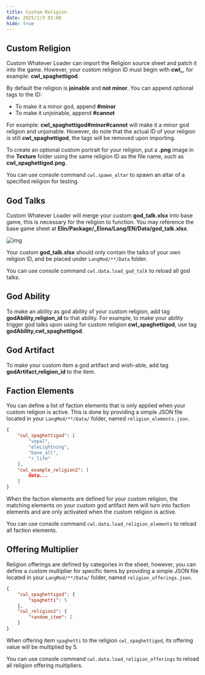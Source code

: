 ```yaml
---
title: Custom Religion
date: 2025/1/3 01:00
hide: true
---
```


## Custom Religion

Custom Whatever Loader can import the Religion source sheet and patch it into the game. However, your custom religion ID must begin with **cwl_**, for example: **cwl_spaghettigod**.

By default the religion is **joinable** and **not minor**. You can append optional tags to the ID:
- To make it a minor god, append **#minor**
- To make it unjoinable, append **#cannot**

For example: **cwl_spaghettigod#minor#cannot** will make it a minor god religion and unjoinable. However, do note that the actual ID of your religion is still **cwl_spaghettigod**, the tags will be removed upon importing.

To create an optional custom portrait for your religion, put a **.png** image in the **Texture** folder using the same religion ID as the file name, such as **cwl_spaghettigod.png**.

You can use console command `cwl.spawn_altar` to spawn an altar of a specified religion for testing.

## God Talks

Custom Whatever Loader will merge your custom **god_talk.xlsx** into base game, this is necessary for the religion to function. You may reference the base game sheet at **Elin/Package/_Elona/Lang/EN/Data/god_talk.xlsx**.

![img](https://i.postimg.cc/P5V71tTq/image.png)

Your custom **god_talk.xlsx** should only contain the talks of your own religion ID, and be placed under `LangMod/**/Data` folder.

You can use console command `cwl.data.load_god_talk` to reload all god talks.

## God Ability

To make an ability as god ability of your custom religion, add tag **godAbility,religion_id** to that ability. For example, to make your ability trigger god talks upon using for custom religion **cwl_spaghettigod**, use tag **godAbility,cwl_spaghettigod**.

## God Artifact

To make your custom item a god artifact and wish-able, add tag **godArtifact,religion_id** to the item.

## Faction Elements

You can define a list of faction elements that is only applied when your custom religion is active. This is done by providing a simple JSON file located in your `LangMod/**/Data/` folder, named `religion_elements.json`.
```json
{
    "cwl_spaghettigod": [
        "vopal",
        "eleLightning",
        "bane_all",
        "r_life"
    ],
    "cwl_example_religion2": [
        data...
    ]
}
```

When the faction elements are defined for your custom religion, the matching elements on your custom god artifact item will turn into faction elements and are only activated when the custom religion is active.  

You can use console command `cwl.data.load_religion_elements` to reload all faction elements.

## Offering Multiplier

Religion offerings are defined by categories in the sheet, however, you can define a custom multiplier for specific items by providing a simple JSON file located in your `LangMod/**/Data/` folder, named `religion_offerings.json`.
```json
{
    "cwl_spaghettigod": {
        "spaghetti": 5
    },
    "cwl_religion2": {
        "random_item": 2
    }
}
```

When offering item `spaghetti` to the religion `cwl_spaghettigod`, its offering value will be multiplied by 5.

You can use console command `cwl.data.load_religion_offerings` to reload all religion offering multipliers.